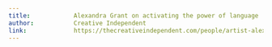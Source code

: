 ```yaml
---
title:            Alexandra Grant on activating the power of language
author:           Creative Independent
link:             https://thecreativeindependent.com/people/artist-alexandra-grant-on-activating-the-power-of-language/
---
```

